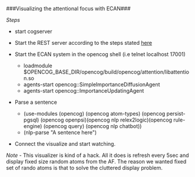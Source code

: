 
###Visualizing the attentional focus with ECAN###

*Steps*

- start cogserver
- Start the REST server according to the steps stated [here](http://wiki.opencog.org/w/REST_API)
- Start the ECAN system in the opencog shell (i.e telnet localhost 17001) 
  - loadmodule $OPENCOG_BASE_DIR/opencog/build/opencog/attention/libattention.so
  - agents-start opencog::SimpleImportanceDiffusionAgent
  - agents-start opencog::ImportanceUpdatingAgent
- Parse a sentence
  - (use-modules (opencog) (opencog atom-types) (opencog persist-pgsql) (opencog openpsi)(opencog nlp relex2logic)(opencog rule-engine) (opencog query) (opencog nlp chatbot))
  - (nlp-parse "A sentence here")

 - Connect the visualize and start watching.
 
 *Note* - This visualizer is kind of a hack. All it does is refresh every 5sec and display fixed size random atoms from the AF. The reason we wanted fixed set of rando atoms is that to solve the cluttered display problem.
 
    
   

